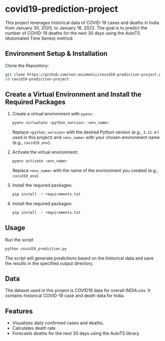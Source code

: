 # covid19-prediction-project
This project leverages historical data of COVID-19 cases and deaths in India from January 30, 2020, to January 18, 2022. The goal is to predict the number of COVID-19 deaths for the next 30 days using the AutoTS (Automated Time Series) method. 

## Environment Setup & Installation
Clone the Repository:

```bash
git clone https://github.com/non-axiomatic/covid19-prediction-project.git
cd covid19-prediction-project
```

## Create a Virtual Environment and Install the Required Packages

1. Create a virtual environment with `pyenv`:

    ```bash
    pyenv virtualenv <python_version> <env_name>
    ```

    Replace `<python_version>` with the desired Python version (e.g., `3.11.4` I used in this project) and `<env_name>` with your chosen environment name (e.g., `covid19_env`).

2. Activate the virtual environment:

    ```bash
    pyenv activate <env_name>
    ```

    Replace `<env_name>` with the name of the environment you created (e.g., `covid19_env`).

3. Install the required packages:

    ```bash
    pip install -r requirements.txt
    ```


3. Install the required packages:

    ```bash
    pip install -r requirements.txt
    ```


## Usage

Run the script

```bash
python covid19_prediction.py
```

The script will generate predictions based on the historical data and save the results in the specified output directory.

## Data

The dataset used in this project is COVID19 data for overall INDIA.csv. It contains historical COVID-19 case and death data for India.

## Features

- Visualizes daily confirmed cases and deaths.
- Calculates death rate.
- Forecasts deaths for the next 30 days using the AutoTS library.

